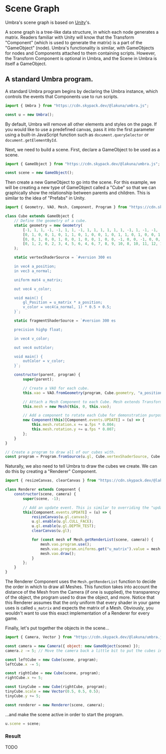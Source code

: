 # Scene Graph
Umbra's scene graph is based on [Unity](https://unity.com/)'s.

A scene graph is a tree-like data structure, in which each node generates a matrix. Readers familiar with Unity will know that the Transform "Component" (which is used to generate the matrix) is a part of the "GameObject" (node). Umbra's functionality is similar, with GameObjects for nodes and Components attached to them containing scripts. However, the Transform Component is optional in Umbra, and the Scene in Umbra is itself a GameObject.

## A standard Umbra program.
A standard Umbra program begins by declaring the Umbra instance, which controls the events that Components use to run scripts.
```js
import { Umbra } from "https://cdn.skypack.dev/@lakuna/umbra.js";

const u = new Umbra();
```
By default, Umbra will remove all other elements and styles on the page. If you would like to use a predefined canvas, pass it into the first parameter using a built-in JavaScript function such as `document.querySelector` or `document.getElementById`.

Next, we need to build a scene. First, declare a GameObject to be used as a scene.
```js
import { GameObject } from "https://cdn.skypack.dev/@lakuna/umbra.js";

const scene = new GameObject();
```

Then create a new GameObject to go into the scene. For this example, we will be creating a new type of GameObject called a "Cube" so that we can graphically show the relationship between parents and children. This is similar to the idea of "Prefabs" in Unity.
```js
import { Geometry, VAO, Mesh, Component, Program } from "https://cdn.skypack.dev/@lakuna/umbra.js";

class Cube extends GameObject {
	// Define the geometry of a cube.
	static geometry = new Geometry(
		[-1, 1, 1, -1, -1, 1, 1, -1, 1, 1, 1, 1, 1, 1, -1, 1, -1, -1, -1, -1, -1, -1, 1, -1, 1, 1, 1, 1, -1, 1, 1, -1, -1, 1, 1, -1, -1, 1, -1, -1, -1, -1, -1, -1, 1, -1, 1, 1, -1, 1, -1, -1, 1, 1, 1, 1, 1, 1, 1, -1, -1, -1, 1, -1, -1, -1, 1, -1, -1, 1, -1, 1],
		[0, 1, 0, 0, 1, 0, 1, 1, 0, 1, 0, 0, 1, 0, 1, 1, 0, 1, 0, 0, 1, 0, 1, 1, 0, 1, 0, 0, 1, 0, 1, 1, 0, 1, 0, 0, 1, 0, 1, 1, 0, 1, 0, 0, 1, 0, 1, 1],
		[0, 0, 1, 0, 0, 1, 0, 0, 1, 0, 0, 1, 0, 0, -1, 0, 0, -1, 0, 0, -1, 0, 0, -1, 1, 0, 0, 1, 0, 0, 1, 0, 0, 1, 0, 0, -1, 0, 0, -1, 0, 0, -1, 0, 0, -1, 0, 0, 0, 1, 0, 0, 1, 0, 0, 1, 0, 0, 1, 0, 0, -1, 0, 0, -1, 0, 0, -1, 0, 0, -1, 0],
		[0, 1, 2, 0, 2, 3, 4, 5, 6, 4, 6, 7, 8, 9, 10, 8, 10, 11, 12, 13, 14, 12, 14, 15, 16, 17, 18, 16, 18, 19, 20, 21, 22, 20, 22, 23]
	);

	static vertexShaderSource = `#version 300 es

	in vec4 a_position;
	in vec3 a_normal;

	uniform mat4 u_matrix;

	out vec4 v_color;

	void main() {
		gl_Position = u_matrix * a_position;
		v_color = vec4(a_normal, 1) * 0.5 + 0.5;
	}`;

	static fragmentShaderSource = `#version 300 es

	precision highp float;

	in vec4 v_color;

	out vec4 outColor;

	void main() {
		outColor = v_color;
	}`;

	constructor(parent, program) {
		super(parent);

		// Create a VAO for each cube.
		this.vao = VAO.fromGeometry(program, Cube.geometry, "a_position", null, "a_normal");

		// Attach a Mesh Component to each Cube. Mesh extends Transform.
		this.mesh = new Mesh(this, 0, this.vao);

		// Add a component to rotate each Cube for demonstration purposes.
		new Component(this)[Component.events.UPDATE] = (u) => {
			this.mesh.rotation.x += u.fps * 0.004;
			this.mesh.rotation.y += u.fps * 0.007;
		};
	}
}

// Create a program to draw all of our cubes with.
const program = Program.fromSource(u.gl, Cube.vertexShaderSource, Cube.fragmentShaderSource);
```

Naturally, we also need to tell Umbra to draw the cubes we create. We can do this by creating a "Renderer" Component.
```js
import { resizeCanvas, clearCanvas } from "https://cdn.skypack.dev/@lakuna/umbra.js";

class Renderer extends Component {
	constructor(scene, camera) {
		super(scene, -1);

		// Add an update event. This is similar to overriding the "update" method on Unity MonoBehaviour.
		this[Component.events.UPDATE] = (u) => {
			resizeCanvas(u.gl.canvas);
			u.gl.enable(u.gl.CULL_FACE);
			u.gl.enable(u.gl.DEPTH_TEST);
			clearCanvas(u.gl);

			for (const mesh of Mesh.getRenderList(scene, camera)) {
				mesh.vao.program.use();
				mesh.vao.program.uniforms.get("u_matrix").value = mesh.matrix;
				mesh.vao.draw();
			}
		};
	}
}
```
The Renderer Component uses the `Mesh.getRenderList` function to decide the order in which to draw all Meshes. This function takes into account the distance of the Mesh from the Camera (if one is supplied), the transparency of the object, the program used to draw the object, and more. Notice that this Renderer assumes that the only uniform that every shader in your game uses is called `u_matrix` and expects the matrix of a Mesh. Obviously, you wouldn't want to use this exact implementation of a Renderer for every game.

Finally, let's put together the objects in the scene...
```js
import { Camera, Vector } from "https://cdn.skypack.dev/@lakuna/umbra.js";

const camera = new Camera({ object: new GameObject(scene) });
camera.z -= 5; // Move the camera back a little bit to put the cubes in view.

const leftCube = new Cube(scene, program);
leftCube.x -= 5;

const rightCube = new Cube(scene, program);
rightCube.x += 5;

const tinyCube = new Cube(rightCube, program);
tinyCube.scale = new Vector(0.5, 0.5, 0.5);
tinyCube.y += 5;

const renderer = new Renderer(scene, camera);
```

...and make the scene active in order to start the program.
```js
u.scene = scene;
```

### Result
TODO
